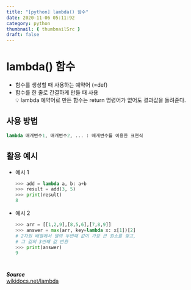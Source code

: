 ```yaml
---
title: "[python] lambda() 함수"
date: 2020-11-06 05:11:92
category: python
thumbnail: { thumbnailSrc }
draft: false
---
```


# lambda() 함수
- 함수를 생성할 때 사용하는 예약어 (=def)
- 함수를 한 줄로 간결하게 만들 때 사용    
💡 lambda 예약어로 만든 함수는 return 명령어가 없어도 결과값을 돌려준다.


## 사용 방법
```python
lambda 매개변수1, 매개변수2, ... : 매개변수를 이용한 표현식
```

## 활용 예시 
- 예시 1 
	```python
	>>> add = lambda a, b: a+b
	>>> result = add(3, 5)
	>>> print(result)
	8
	```
- 예시 2
	```python
	>>> arr = [[1,2,9],[8,5,6],[7,8,9]]
	>>> answer = max(arr, key=lambda x: x[1])[2]
    # 2차원 배열에서 열의 두번째 값이 가장 큰 원소를 찾고,
    # 그 값의 3번째 값 반환
	>>> print(answer)
	9  
	```


#

***Source***  
[wikidocs.net/lambda](https://wikidocs.net/24#lambda)